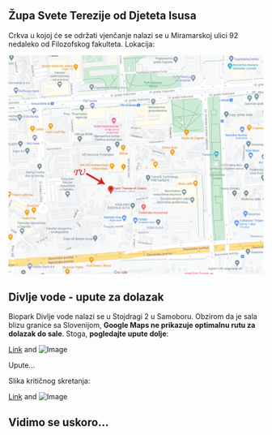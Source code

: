 ## Župa Svete Terezije od Djeteta Isusa 

Crkva u kojoj će se održati vjenčanje nalazi se u Miramarskoj ulici 92 nedaleko od Filozofskog fakulteta. Lokacija:

![Župa Svete Tererzije od Djeteta Isusa](/crkva.png)

## Divlje vode - upute za dolazak

Biopark Divlje vode nalazi se u Stojdragi 2 u Samoboru. Obzirom da je sala blizu granice sa Slovenijom, **Google Maps ne prikazuje optimalnu rutu za dolazak do sale**. Stoga, **pogledajte upute dolje**:

[Link](url) and ![Image](src)

Upute...

Slika kritičnog skretanja:

[Link](url) and ![Image](src)


## Vidimo se uskoro...
